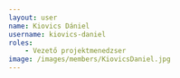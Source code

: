 ```yaml
---
layout: user
name: Kiovics Dániel
username: kiovics-daniel
roles:
    - Vezető projektmenedzser
image: /images/members/KiovicsDaniel.jpg
---
```


